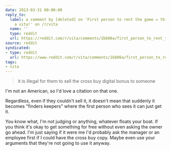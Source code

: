 ```yaml
---
date: 2013-03-31 00:00:00
reply_to:
  label: a comment by [deleted] on 'First person to rent the game = this. I love having
    a vita!' on /r/vita
  name: ''
  type: reddit
  url: https://reddit.com/r/vita/comments/1bb06a/first_person_to_rent_the_game_this_i_love_having/c95gxbn/
source: reddit
syndicated:
- type: reddit
  url: https://www.reddit.com/r/vita/comments/1bb06a/first_person_to_rent_the_game_this_i_love_having/c95k7up/
tags:
- vita
---
```


>it is illegal for them to sell the cross buy digital bonus to someone

I'm not an American, so I'd love a citation on that one.

Regardless, even if they couldn't sell it, it doesn't mean that suddenly it becomes "finders keepers" where the first person who sees it can just get it. 

You know what, I'm not judging or anything, whatever floats your boat. If you think it's okay to get something for free without even asking the owner go ahead. I'm just saying if it were me I'd probably ask the manager or an employee first if I could have the cross buy copy. Maybe even use your arguments that they're not going to use it anyway.